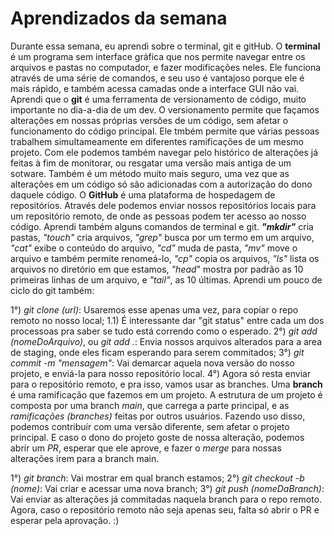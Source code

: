 # Aprendizados da semana

Durante essa semana, eu aprendi sobre o terminal, git e gitHub.
O **terminal** é um programa sem interface gráfica que nos permite navegar entre os arquivos e pastas
no computador, e fazer modificações neles. Ele funciona através de uma série de comandos,
e seu uso é vantajoso porque ele é mais rápido, e também acessa camadas onde a interface GUI não vai.
Aprendi que o **git** é uma ferramenta de versionamento de código, muito importante no dia-a-dia de um dev.
O versionamento permite que façamos alterações em nossas próprias versôes de um código, sem afetar o 
funcionamento do código principal. Ele tmbém permite que várias pessoas trabalhem simultameamente em 
diferentes ramificações de um mesmo projeto. Com ele podemos também navegar pelo histórico de alterações 
já feitas à fim de monitorar, ou resgatar uma versão mais antiga de um sotware. Também é um método muito mais seguro, uma vez que as alterações em um código só são adicionadas com a autorização do dono daquele código.
O **GitHub** é uma plataforma de hospedagem de repositórios. Através dele podemos enviar nossos repositórios locais para um repositório remoto, de onde as pessoas podem ter acesso ao nosso código.
Aprendi também alguns comandos de terminal e git.
**_"mkdir"_** cria pastas, _"touch"_ cria arquivos, _"grep"_ busca por um termo em um arquivo, _"cat"_ exibe o conteúdo do arquivo, _"cd"_ muda de pasta, _"mv"_ move o arquivo e também permite renomeá-lo, _"cp"_ copia os arquivos, _"ls"_ lista os arquivos no diretório em que estamos, _"head_" mostra por padrão as 10 primeiras linhas de um arquivo, e _"tail"_, as 10 últimas.
Aprendi um pouco de ciclo do git também:

1°) _git clone (url)_: Usaremos esse apenas uma vez, para copiar o repo remoto no nosso local;
1.1) É interessante dar "git status" entre cada um dos processoas pra saber se tudo está correndo como o esperado.
2°) _git add (nomeDoArquivo)_, ou _git add ._: Envia nossos arquivos alterados para a area de staging, onde eles ficam esperando para serem commitados;
3°) _git commit -m "mensagem"_: Vai demarcar aquela nova versão do nosso projeto, e enviá-la para nosso repositório local. 
4°) Agora só resta enviar para o repositório remoto, e pra isso, vamos usar as branches.
Uma **branch** é uma ramificação que fazemos em um projeto. A estrutura de um projeto é composta por uma branch _main_, que carrega a parte principal, e as _ramificações (branches)_ feitas por outros usuários.
Fazendo uso disso, podemos contribuír com uma versão diferente, sem afetar o projeto principal.
E caso o dono do projeto goste de nossa alteração, podemos abrir um _PR_, esperar que ele aprove, e fazer o _merge_ para nossas alterações irem para a branch main.

1°) _git branch_: Vai mostrar em qual branch estamos;
2°) _git checkout -b (nome)_: Vai criar e acessar uma nova branch;
3°) _git push (nomeDaBranch)_: Vai enviar as alterações já commitadas naquela branch para o repo remoto.
Agora, caso o repositório remoto não seja apenas seu, falta só abrir o PR e esperar pela aprovação. :)